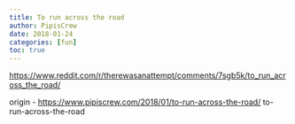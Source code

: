 ```yaml
---
title: To run across the road
author: PipisCrew
date: 2018-01-24
categories: [fun]
toc: true
---
```


https://www.reddit.com/r/therewasanattempt/comments/7sgb5k/to_run_across_the_road/

origin - https://www.pipiscrew.com/2018/01/to-run-across-the-road/ to-run-across-the-road